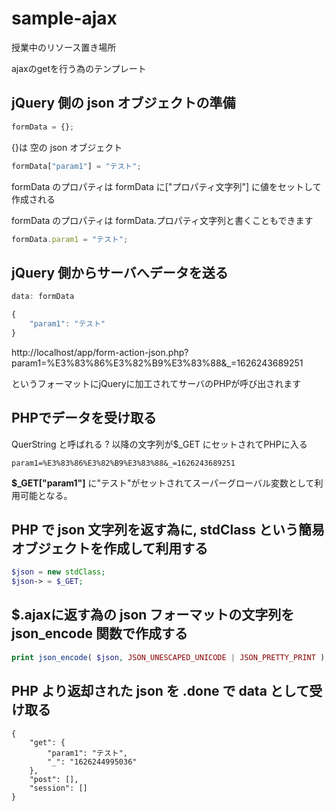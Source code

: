 # sample-ajax
授業中のリソース置き場所

ajaxのgetを行う為のテンプレート
## jQuery 側の json オブジェクトの準備
```javascript
formData = {};
```
{}は 空の json オブジェクト
```javascript
formData["param1"] = "テスト";
```
formData のプロパティは formData に["プロパティ文字列"] に値をセットして作成される

formData のプロパティは formData.プロパティ文字列と書くこともできます
```javascript
formData.param1 = "テスト";
```
## jQuery 側からサーバへデータを送る
```javascript
data: formData
```
```javascript
{
	"param1": "テスト"
}
```
http://localhost/app/form-action-json.php?param1=%E3%83%86%E3%82%B9%E3%83%88&_=1626243689251

というフォーマットにjQueryに加工されてサーバのPHPが呼び出されます
## PHPでデータを受け取る
QuerString と呼ばれる ? 以降の文字列が$_GET にセットされてPHPに入る
```
param1=%E3%83%86%E3%82%B9%E3%83%88&_=1626243689251
```
<b>$_GET["param1"]</b> に"テスト"がセットされてスーパーグローバル変数として利用可能となる。
## PHP で json 文字列を返す為に, stdClass という簡易オブジェクトを作成して利用する
```php
$json = new stdClass;
$json-> = $_GET;
```
## $.ajaxに返す為の json フォーマットの文字列を　json_encode 関数で作成する
```php
print json_encode( $json, JSON_UNESCAPED_UNICODE | JSON_PRETTY_PRINT );
```
## PHP より返却された json を .done で data として受け取る
```
{
	"get": {
		"param1": "テスト",
		"_": "1626244995036"
	},
	"post": [],
	"session": []
}
```

